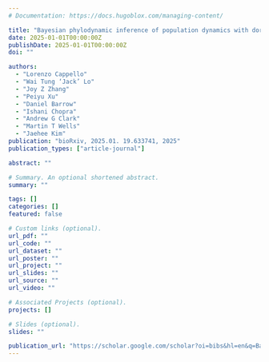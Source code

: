 ```yaml
---
# Documentation: https://docs.hugoblox.com/managing-content/

title: "Bayesian phylodynamic inference of population dynamics with dormancy"
date: 2025-01-01T00:00:00Z
publishDate: 2025-01-01T00:00:00Z
doi: ""

authors:
  - "Lorenzo Cappello"
  - "Wai Tung ‘Jack’ Lo"
  - "Joy Z Zhang"
  - "Peiyu Xu"
  - "Daniel Barrow"
  - "Ishani Chopra"
  - "Andrew G Clark"
  - "Martin T Wells"
  - "Jaehee Kim"
publication: "bioRxiv, 2025.01. 19.633741, 2025"
publication_types: ["article-journal"]

abstract: ""

# Summary. An optional shortened abstract.
summary: ""

tags: []
categories: []
featured: false

# Custom links (optional).
url_pdf: ""
url_code: ""
url_dataset: ""
url_poster: ""
url_project: ""
url_slides: ""
url_source: ""
url_video: ""

# Associated Projects (optional).
projects: []

# Slides (optional).
slides: ""

publication_url: "https://scholar.google.com/scholar?oi=bibs&hl=en&q=Bayesian+phylodynamic+inference+of+population+dynamics+with+dormancy"
---
```

